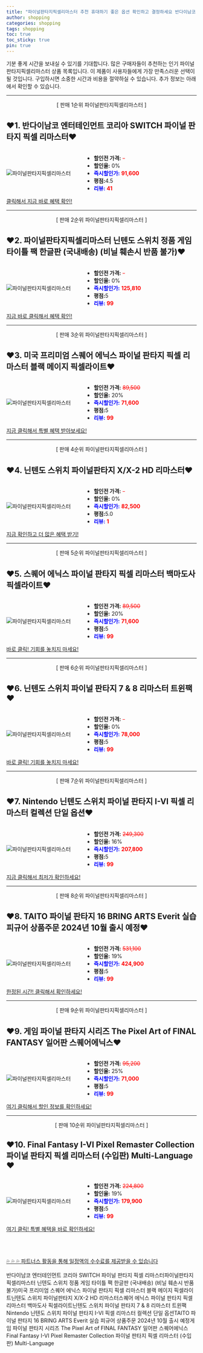 ```yaml
---
title: "파이널판타지픽셀리마스터 추천 휴대하기 좋은 옵션 확인하고 결정하세요 반다이남코 엔터테인먼트 코리아 SWITCH 파이널"
author: shopping
categories: shopping
tags: shopping
toc: true
toc_sticky: true
pin: true
---
```

기분 좋게 시간을 보내실 수 있기를 기대합니다. 많은 구매자들이 추천하는 인기 파이널판타지픽셀리마스터 상품 목록입니다. 이 제품이 사용자들에게 가장 만족스러운 선택이 될 것입니다. 구입하시면 소중한 시간과 비용을 절약하실 수 있습니다. 추가 정보는 아래에서 확인할 수 있습니다.

---
<p class="toplist" style="margin: 0 auto; display: block; width: fit-content;">[ 판매 1순위 파이널판타지픽셀리마스터 ]</p>

<h2><strong>❤️1. 반다이남코 엔터테인먼트 코리아 SWITCH 파이널 판타지 픽셀 리마스터❤️</strong></h2>

<div style="display: flex; align-items: center;">
    <div style="flex: 0.4;">
        <img src="https://thumbnail8.coupangcdn.com/thumbnails/remote/230x230ex/image/vendor_inventory/fddd/5ece9d81e120d6dd4d8272e676a5b21fb1d7154e66bafe8968a2fe5a2862.jpg" alt="파이널판타지픽셀리마스터" style="max-width: 100%;">
    </div>
    <div style="flex: 0.6; margin-left: 10px;">
        <ul>
            <li><strong>할인전 가격:</strong> <del style="color: red;">-</del></li>
            <li><strong>할인율:</strong> 0%</li>
            <li><span style='color:blue'><strong>즉시할인가:</strong></span> <span style='color:red'><strong>91,600</strong></span></li>
            <li><strong>평점:</strong>4.5</li>
            <li><span style='color:blue'><strong>리뷰:</strong></span> <span style='color:red'><strong>41</strong></span></li>
        </ul>
    </div>
</div>
<div class="center">
    <a href="https://William4Davisa.github.io?lptag=AF9450613&subid=githubio&pageKey=7473056137&traceid=V0-153&itemId=19503601128&vendorItemId=86987099591" class="myButton">
        클릭해서 지금 바로 혜택 확인!
    </a>
</div>


---
<p class="toplist" style="margin: 0 auto; display: block; width: fit-content;">[ 판매 2순위 파이널판타지픽셀리마스터 ]</p>

<h2><strong>❤️2. 파이널판타지픽셀리마스터 닌텐도 스위치 정품 게임 타이틀 팩 한글판 (국내배송) (비닐 훼손시 반품 불가)❤️</strong></h2>

<div style="display: flex; align-items: center;">
    <div style="flex: 0.4;">
        <img src="https://thumbnail6.coupangcdn.com/thumbnails/remote/230x230ex/image/vendor_inventory/a5e7/c1434264ba50f516d605f28aac5b9e92b865f2750b6973cac398613dd7f2.jpeg" alt="파이널판타지픽셀리마스터" style="max-width: 100%;">
    </div>
    <div style="flex: 0.6; margin-left: 10px;">
        <ul>
            <li><strong>할인전 가격:</strong> <del style="color: red;">-</del></li>
            <li><strong>할인율:</strong> 0%</li>
            <li><span style='color:blue'><strong>즉시할인가:</strong></span> <span style='color:red'><strong>125,810</strong></span></li>
            <li><strong>평점:</strong>5</li>
            <li><span style='color:blue'><strong>리뷰:</strong></span> <span style='color:red'><strong>99</strong></span></li>
        </ul>
    </div>
</div>
<div class="center">
    <a href="https://William4Davisa.github.io?lptag=AF9450613&subid=githubio&pageKey=8228417751&traceid=V0-153&itemId=23674578219&vendorItemId=90699808113" class="myButton">
        지금 바로 클릭해서 혜택 확인!
    </a>
</div>


---
<p class="toplist" style="margin: 0 auto; display: block; width: fit-content;">[ 판매 3순위 파이널판타지픽셀리마스터 ]</p>

<h2><strong>❤️3. 미국 프리미엄 스퀘어 에닉스 파이널 판타지 픽셀 리마스터 블랙 메이지 픽셀라이트❤️</strong></h2>

<div style="display: flex; align-items: center;">
    <div style="flex: 0.4;">
        <img src="https://thumbnail10.coupangcdn.com/thumbnails/remote/230x230ex/image/vendor_inventory/c87b/c2e6c30b18c0c51eae7ec5a005f27b0440ccdf0ac6b412b2cbae57d8c5da.jpg" alt="파이널판타지픽셀리마스터" style="max-width: 100%;">
    </div>
    <div style="flex: 0.6; margin-left: 10px;">
        <ul>
            <li><strong>할인전 가격:</strong> <del style="color: red;">89,500</del></li>
            <li><strong>할인율:</strong> 20%</li>
            <li><span style='color:blue'><strong>즉시할인가:</strong></span> <span style='color:red'><strong>71,600</strong></span></li>
            <li><strong>평점:</strong>5</li>
            <li><span style='color:blue'><strong>리뷰:</strong></span> <span style='color:red'><strong>99</strong></span></li>
        </ul>
    </div>
</div>
<div class="center">
    <a href="https://William4Davisa.github.io?lptag=AF9450613&subid=githubio&pageKey=8174362123&traceid=V0-153&itemId=23357870508&vendorItemId=90742770805" class="myButton">
        지금 클릭해서 특별 혜택 받아보세요!
    </a>
</div>


---
<p class="toplist" style="margin: 0 auto; display: block; width: fit-content;">[ 판매 4순위 파이널판타지픽셀리마스터 ]</p>

<h2><strong>❤️4. 닌텐도 스위치 파이널판타지 X/X-2 HD 리마스터❤️</strong></h2>

<div style="display: flex; align-items: center;">
    <div style="flex: 0.4;">
        <img src="https://thumbnail10.coupangcdn.com/thumbnails/remote/230x230ex/image/vendor_inventory/ea59/82aedc5424a2a3e343678b0fb31eac57528f836b4bab5b8ae100bf995fc9.jpg" alt="파이널판타지픽셀리마스터" style="max-width: 100%;">
    </div>
    <div style="flex: 0.6; margin-left: 10px;">
        <ul>
            <li><strong>할인전 가격:</strong> <del style="color: red;">-</del></li>
            <li><strong>할인율:</strong> 0%</li>
            <li><span style='color:blue'><strong>즉시할인가:</strong></span> <span style='color:red'><strong>82,500</strong></span></li>
            <li><strong>평점:</strong>5.0</li>
            <li><span style='color:blue'><strong>리뷰:</strong></span> <span style='color:red'><strong>1</strong></span></li>
        </ul>
    </div>
</div>
<div class="center">
    <a href="https://William4Davisa.github.io?lptag=AF9450613&subid=githubio&pageKey=6190709095&traceid=V0-153&itemId=12216292203&vendorItemId=79487057745" class="myButton">
        지금 확인하고 더 많은 혜택 받기!
    </a>
</div>


---
<p class="toplist" style="margin: 0 auto; display: block; width: fit-content;">[ 판매 5순위 파이널판타지픽셀리마스터 ]</p>

<h2><strong>❤️5. 스퀘어 에닉스 파이널 판타지 픽셀 리마스터 백마도사 픽셀라이트❤️</strong></h2>

<div style="display: flex; align-items: center;">
    <div style="flex: 0.4;">
        <img src="https://thumbnail7.coupangcdn.com/thumbnails/remote/230x230ex/image/vendor_inventory/2138/99ad609770a41e12a46ce883965c065a383ccdb8df05a7f70252dc054ec8.jpg" alt="파이널판타지픽셀리마스터" style="max-width: 100%;">
    </div>
    <div style="flex: 0.6; margin-left: 10px;">
        <ul>
            <li><strong>할인전 가격:</strong> <del style="color: red;">89,500</del></li>
            <li><strong>할인율:</strong> 20%</li>
            <li><span style='color:blue'><strong>즉시할인가:</strong></span> <span style='color:red'><strong>71,600</strong></span></li>
            <li><strong>평점:</strong>5</li>
            <li><span style='color:blue'><strong>리뷰:</strong></span> <span style='color:red'><strong>99</strong></span></li>
        </ul>
    </div>
</div>
<div class="center">
    <a href="https://William4Davisa.github.io?lptag=AF9450613&subid=githubio&pageKey=8241238634&traceid=V0-153&itemId=23717911481&vendorItemId=90742771889" class="myButton">
        바로 클릭! 기회를 놓치지 마세요!
    </a>
</div>


---
<p class="toplist" style="margin: 0 auto; display: block; width: fit-content;">[ 판매 6순위 파이널판타지픽셀리마스터 ]</p>

<h2><strong>❤️6. 닌텐도 스위치 파이널 판타지 7 & 8 리마스터 트윈팩❤️</strong></h2>

<div style="display: flex; align-items: center;">
    <div style="flex: 0.4;">
        <img src="https://thumbnail7.coupangcdn.com/thumbnails/remote/230x230ex/image/vendor_inventory/5320/ea7d066f823f8e3e736782c48f94cd2c3dce7b2c8dbaa155fa046415c854.jpg" alt="파이널판타지픽셀리마스터" style="max-width: 100%;">
    </div>
    <div style="flex: 0.6; margin-left: 10px;">
        <ul>
            <li><strong>할인전 가격:</strong> <del style="color: red;">-</del></li>
            <li><strong>할인율:</strong> 0%</li>
            <li><span style='color:blue'><strong>즉시할인가:</strong></span> <span style='color:red'><strong>78,000</strong></span></li>
            <li><strong>평점:</strong>5</li>
            <li><span style='color:blue'><strong>리뷰:</strong></span> <span style='color:red'><strong>99</strong></span></li>
        </ul>
    </div>
</div>
<div class="center">
    <a href="https://William4Davisa.github.io?lptag=AF9450613&subid=githubio&pageKey=6714308808&traceid=V0-153&itemId=15597634267&vendorItemId=76318331803" class="myButton">
        바로 클릭! 기회를 놓치지 마세요!
    </a>
</div>


---
<p class="toplist" style="margin: 0 auto; display: block; width: fit-content;">[ 판매 7순위 파이널판타지픽셀리마스터 ]</p>

<h2><strong>❤️7. Nintendo 닌텐도 스위치 파이널 판타지 I-VI 픽셀 리마스터 컬렉션 단일 옵션❤️</strong></h2>

<div style="display: flex; align-items: center;">
    <div style="flex: 0.4;">
        <img src="https://thumbnail7.coupangcdn.com/thumbnails/remote/230x230ex/image/vendor_inventory/f69b/a03438253a7750c873a2562aa706cef28905fb85dd00b12cfae7f2771aa9.jpg" alt="파이널판타지픽셀리마스터" style="max-width: 100%;">
    </div>
    <div style="flex: 0.6; margin-left: 10px;">
        <ul>
            <li><strong>할인전 가격:</strong> <del style="color: red;">249,300</del></li>
            <li><strong>할인율:</strong> 16%</li>
            <li><span style='color:blue'><strong>즉시할인가:</strong></span> <span style='color:red'><strong>207,800</strong></span></li>
            <li><strong>평점:</strong>5</li>
            <li><span style='color:blue'><strong>리뷰:</strong></span> <span style='color:red'><strong>99</strong></span></li>
        </ul>
    </div>
</div>
<div class="center">
    <a href="https://William4Davisa.github.io?lptag=AF9450613&subid=githubio&pageKey=8187254889&traceid=V0-153&itemId=23415860144&vendorItemId=90442913478" class="myButton">
        지금 클릭해서 최저가 확인하세요!
    </a>
</div>


---
<p class="toplist" style="margin: 0 auto; display: block; width: fit-content;">[ 판매 8순위 파이널판타지픽셀리마스터 ]</p>

<h2><strong>❤️8. TAITO 파이널 판타지 16 BRING ARTS Everit 실습 피규어 상품주문 2024년 10월 출시 예정❤️</strong></h2>

<div style="display: flex; align-items: center;">
    <div style="flex: 0.4;">
        <img src="https://thumbnail8.coupangcdn.com/thumbnails/remote/230x230ex/image/vendor_inventory/4b05/043f1629dff3c8e9e87845b63709e07198e60dafefef3ed076375d8c0984.jpg" alt="파이널판타지픽셀리마스터" style="max-width: 100%;">
    </div>
    <div style="flex: 0.6; margin-left: 10px;">
        <ul>
            <li><strong>할인전 가격:</strong> <del style="color: red;">531,100</del></li>
            <li><strong>할인율:</strong> 19%</li>
            <li><span style='color:blue'><strong>즉시할인가:</strong></span> <span style='color:red'><strong>424,900</strong></span></li>
            <li><strong>평점:</strong>5</li>
            <li><span style='color:blue'><strong>리뷰:</strong></span> <span style='color:red'><strong>99</strong></span></li>
        </ul>
    </div>
</div>
<div class="center">
    <a href="https://William4Davisa.github.io?lptag=AF9450613&subid=githubio&pageKey=8245232639&traceid=V0-153&itemId=23730028694&vendorItemId=90754803413" class="myButton">
        한정된 시간! 클릭해서 확인하세요!
    </a>
</div>


---
<p class="toplist" style="margin: 0 auto; display: block; width: fit-content;">[ 판매 9순위 파이널판타지픽셀리마스터 ]</p>

<h2><strong>❤️9. 게임 파이널 판타지 시리즈 The Pixel Art of FINAL FANTASY 일어판 스퀘어에닉스❤️</strong></h2>

<div style="display: flex; align-items: center;">
    <div style="flex: 0.4;">
        <img src="https://thumbnail8.coupangcdn.com/thumbnails/remote/230x230ex/image/vendor_inventory/c2db/998120c922ac462747d4b3df5aacbc6fd2a98039d399855f4843c1084068.jpg" alt="파이널판타지픽셀리마스터" style="max-width: 100%;">
    </div>
    <div style="flex: 0.6; margin-left: 10px;">
        <ul>
            <li><strong>할인전 가격:</strong> <del style="color: red;">95,200</del></li>
            <li><strong>할인율:</strong> 25%</li>
            <li><span style='color:blue'><strong>즉시할인가:</strong></span> <span style='color:red'><strong>71,000</strong></span></li>
            <li><strong>평점:</strong>5</li>
            <li><span style='color:blue'><strong>리뷰:</strong></span> <span style='color:red'><strong>99</strong></span></li>
        </ul>
    </div>
</div>
<div class="center">
    <a href="https://William4Davisa.github.io?lptag=AF9450613&subid=githubio&pageKey=7268652601&traceid=V0-153&itemId=18532064093&vendorItemId=85670429373" class="myButton">
        여기 클릭해서 할인 정보를 확인하세요!
    </a>
</div>


---
<p class="toplist" style="margin: 0 auto; display: block; width: fit-content;">[ 판매 10순위 파이널판타지픽셀리마스터 ]</p>

<h2><strong>❤️10. Final Fantasy I-VI Pixel Remaster Collection 파이널 판타지 픽셀 리마스터 (수입판) Multi-Language❤️</strong></h2>

<div style="display: flex; align-items: center;">
    <div style="flex: 0.4;">
        <img src="https://thumbnail6.coupangcdn.com/thumbnails/remote/230x230ex/image/vendor_inventory/ed2f/32f5029bf1528c5ec5194ec39974e6c5676d251907756118e68c6d409c4c.JPG" alt="파이널판타지픽셀리마스터" style="max-width: 100%;">
    </div>
    <div style="flex: 0.6; margin-left: 10px;">
        <ul>
            <li><strong>할인전 가격:</strong> <del style="color: red;">224,800</del></li>
            <li><strong>할인율:</strong> 19%</li>
            <li><span style='color:blue'><strong>즉시할인가:</strong></span> <span style='color:red'><strong>179,900</strong></span></li>
            <li><strong>평점:</strong>5</li>
            <li><span style='color:blue'><strong>리뷰:</strong></span> <span style='color:red'><strong>99</strong></span></li>
        </ul>
    </div>
</div>
<div class="center">
    <a href="https://William4Davisa.github.io?lptag=AF9450613&subid=githubio&pageKey=7794532019&traceid=V0-153&itemId=21094989588&vendorItemId=89661126237" class="myButton">
        여기 클릭! 특별 혜택을 바로 확인하세요!
    </a>
</div>

<br><br><br>[💦 💦 💦 파트너스 활동을 통해 일정액의 수수료를 제공받을 수 있습니다](https://link.coupang.com/a/bcpT2c)<br><br>반다이남코 엔터테인먼트 코리아 SWITCH 파이널 판타지 픽셀 리마스터파이널판타지픽셀리마스터 닌텐도 스위치 정품 게임 타이틀 팩 한글판 (국내배송) (비닐 훼손시 반품 불가)미국 프리미엄 스퀘어 에닉스 파이널 판타지 픽셀 리마스터 블랙 메이지 픽셀라이트닌텐도 스위치 파이널판타지 X/X-2 HD 리마스터스퀘어 에닉스 파이널 판타지 픽셀 리마스터 백마도사 픽셀라이트닌텐도 스위치 파이널 판타지 7 & 8 리마스터 트윈팩Nintendo 닌텐도 스위치 파이널 판타지 I-VI 픽셀 리마스터 컬렉션 단일 옵션TAITO 파이널 판타지 16 BRING ARTS Everit 실습 피규어 상품주문 2024년 10월 출시 예정게임 파이널 판타지 시리즈 The Pixel Art of FINAL FANTASY 일어판 스퀘어에닉스Final Fantasy I-VI Pixel Remaster Collection 파이널 판타지 픽셀 리마스터 (수입판) Multi-Language